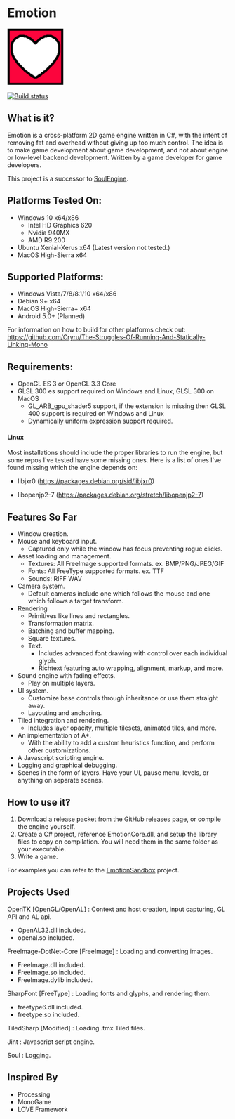 # Emotion
<img src="EmotionLogo.png" width="128px" />

[![Build status](https://ci.appveyor.com/api/projects/status/qur90gc2wdhmd5ff/branch/master?svg=true)](https://ci.appveyor.com/project/Cryru/emotion/branch/master)

## What is it?

Emotion is a cross-platform 2D game engine written in C#, with the intent of removing fat and overhead without giving up too much control. The idea is to make game development about game development, and not about engine or low-level backend development. Written by a game developer for game developers.  

This project is a successor to [SoulEngine](Documents/SoulEngine.md).

## Platforms Tested On:

- Windows 10 x64/x86
  - Intel HD Graphics 620
  - Nvidia 940MX
  - AMD R9 200
- Ubuntu Xenial-Xerus x64 (Latest version not tested.)
- MacOS High-Sierra x64

## Supported Platforms:

- Windows Vista/7/8/8.1/10 x64/x86
- Debian 9+ x64
- MacOS High-Sierra+ x64
- Android 5.0+ (Planned)

For information on how to build for other platforms check out: https://github.com/Cryru/The-Struggles-Of-Running-And-Statically-Linking-Mono

## Requirements:

- OpenGL ES 3 or OpenGL 3.3 Core
- GLSL 300 es support required on Windows and Linux, GLSL 300 on MacOS
  - GL_ARB_gpu_shader5 support, if the extension is missing then GLSL 400 support is required on Windows and Linux
  - Dynamically uniform expression support required.

#### Linux

Most installations should include the proper libraries to run the engine, but some repos I've tested have some missing ones. Here is a list of ones I've found missing which the engine depends on:

- libjxr0 (https://packages.debian.org/sid/libjxr0)

- libopenjp2-7 (https://packages.debian.org/stretch/libopenjp2-7)

## Features So Far

- Window creation.
- Mouse and keyboard input.
  - Captured only while the window has focus preventing rogue clicks.
- Asset loading and management.
  - Textures: All FreeImage supported formats. ex. BMP/PNG/JPEG/GIF
  - Fonts: All FreeType supported formats. ex. TTF
  - Sounds: RIFF WAV
- Camera system.
  - Default cameras include one which follows the mouse and one which follows a target transform.
- Rendering
  - Primitives like lines and rectangles.
  - Transformation matrix.
  - Batching and buffer mapping.
  - Square textures.
  - Text.
    - Includes advanced font drawing with control over each individual glyph.
    - Richtext featuring auto wrapping, alignment, markup, and more.
- Sound engine with fading effects.
  - Play on multiple layers.
- UI system.
  - Customize base controls through inheritance or use them straight away.
  - Layouting and anchoring.
- Tiled integration and rendering.
  - Includes layer opacity, multiple tilesets, animated tiles, and more.
- An implementation of A*.
  - With the ability to add a custom heuristics function, and perform other customizations.
- A Javascript scripting engine.
- Logging and graphical debugging.
- Scenes in the form of layers. Have your UI, pause menu, levels, or anything on separate scenes.

## How to use it?

1. Download a release packet from the GitHub releases page, or compile the engine yourself.
2. Create a C# project, reference EmotionCore.dll, and setup the library files to copy on compilation. You will need them in the same folder as your executable.
3. Write a game.

For examples you can refer to the [EmotionSandbox](EmotionSandbox) project.

## Projects Used

OpenTK [OpenGL/OpenAL] : Context and host creation, input capturing, GL API and AL api.
- OpenAL32.dll included.
- openal.so included.

FreeImage-DotNet-Core [FreeImage] : Loading and converting images.
- FreeImage.dll included.
- FreeImage.so included.
- FreeImage.dylib included.

SharpFont [FreeType] : Loading fonts and glyphs, and rendering them.
- freetype6.dll included.
- freetype.so included.

TiledSharp [Modified] : Loading .tmx Tiled files.

Jint : Javascript script engine.

Soul : Logging.

## Inspired By

- Processing
- MonoGame
- LOVE Framework

